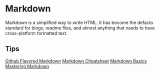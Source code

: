 # Markdown

Markdown is a simplified way to write HTML. It has become the defacto standard for blogs, readme files, and almost anything that needs to have cross-platform formatted text.

## Tips
[Github Flavored Markdown](https://help.github.com/articles/github-flavored-markdown/)
[Markdown Cheatsheet](https://github.com/adam-p/markdown-here/wiki/Markdown-Cheatsheet)
[Markdown Basics](https://help.github.com/articles/markdown-basics/)
[Mastering Markdown](https://guides.github.com/features/mastering-markdown/)


